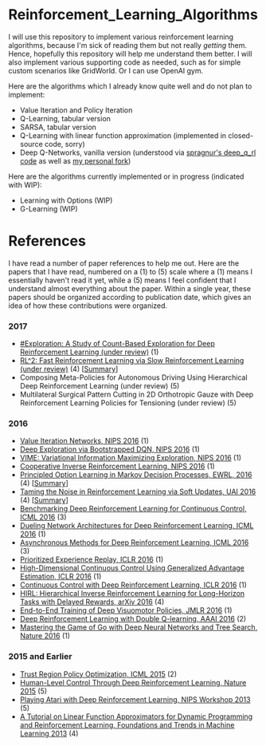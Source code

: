 # Reinforcement_Learning_Algorithms

I will use this repository to implement various reinforcement learning algorithms, because I'm sick of reading them but not really *getting* them. Hence, hopefully this repository will help me understand them better. I will also implement various supporting code as needed, such as for simple custom scenarios like GridWorld. Or I can use OpenAI gym.

Here are the algorithms which I already know quite well and do not plan to implement:

- Value Iteration and Policy Iteration
- Q-Learning, tabular version 
- SARSA, tabular version
- Q-Learning with linear function approximation (implemented in closed-source code, sorry)
- Deep Q-Networks, vanilla version (understood via [spragnur's deep_q_rl code](https://github.com/spragunr/deep_q_rl) as well as [my personal fork](https://github.com/DanielTakeshi/deep_q_rl))

Here are the algorithms currently implemented or in progress (indicated with WIP):

- Learning with Options (WIP)
- G-Learning (WIP)

# References

I have read a number of paper references to help me out. Here are the papers that I have read, numbered on a (1) to (5) scale where a (1)  means I essentially haven't read it yet, while a (5) means I feel confident that I understand almost everything about the paper. Within a single year, these papers should be organized according to publication date, which gives an idea of how these contributions were organized.

### 2017

- [#Exploration: A Study of Count-Based Exploration for Deep Reinforcement Learning (under review)](https://arxiv.org/abs/1611.04717) (1)
- [RL^2: Fast Reinforcement Learning via Slow Reinforcement Learning (under review)](https://arxiv.org/abs/1611.02779) (4) [[Summary](https://github.com/DanielTakeshi/Reinforcement_Learning_Algorithms/blob/master/Paper-Summaries/RL2-Fast_Reinforcement_Learning_via_Slow_Reinforcement_Learning.md)]
- Composing Meta-Policies for Autonomous Driving Using Hierarchical Deep Reinforcement Learning (under review) (5)
- Multilateral Surgical Pattern Cutting in 2D Orthotropic Gauze with Deep Reinforcement Learning Policies for Tensioning (under review) (5)

### 2016

- [Value Iteration Networks, NIPS 2016](https://arxiv.org/abs/1602.02867) (1)
- [Deep Exploration via Bootstrapped DQN, NIPS 2016](https://arxiv.org/abs/1602.04621) (1)
- [VIME: Variational Information Maximizing Exploration, NIPS 2016](https://arxiv.org/abs/1605.09674) (1)
- [Cooperative Inverse Reinforcement Learning, NIPS 2016](https://arxiv.org/abs/1606.03137) (1)
- [Principled Option Learning in Markov Decision Processes, EWRL, 2016](https://arxiv.org/abs/1609.05524) (4) [[Summary](https://github.com/DanielTakeshi/Reinforcement_Learning_Algorithms/blob/master/Paper-Summaries/Principled_Option_Learning_in_Markov_Decision_Processes.md)]
- [Taming the Noise in Reinforcement Learning via Soft Updates, UAI 2016](https://arxiv.org/abs/1512.08562) (4) [[Summary](https://github.com/DanielTakeshi/Reinforcement_Learning_Algorithms/blob/master/Paper-Summaries/Taming_the_Noise_in_Reinforcement_Learning_via_Soft_Updates.md)]
- [Benchmarking Deep Reinforcement Learning for Continuous Control, ICML 2016](https://arxiv.org/abs/1604.06778) (3)
- [Dueling Network Architectures for Deep Reinforcement Learning, ICML 2016](https://arxiv.org/abs/1511.06581) (1)
- [Asynchronous Methods for Deep Reinforcement Learning, ICML 2016](https://arxiv.org/abs/1602.01783) (3)
- [Prioritized Experience Replay, ICLR 2016](https://arxiv.org/abs/1511.05952) (1)
- [High-Dimensional Continuous Control Using Generalized Advantage Estimation, ICLR 2016](https://arxiv.org/abs/1506.02438) (1)
- [Continuous Control with Deep Reinforcement Learning, ICLR 2016](https://arxiv.org/abs/1509.02971) (1)
- [HIRL: Hierarchical Inverse Reinforcement Learning for Long-Horizon Tasks with Delayed Rewards, arXiv 2016](https://arxiv.org/abs/1604.06508) (4)
- [End-to-End Training of Deep Visuomotor Policies, JMLR 2016](https://arxiv.org/abs/1504.00702) (1)
- [Deep Reinforcement Learning with Double Q-learning, AAAI 2016](https://arxiv.org/abs/1509.06461) (2)
- [Mastering the Game of Go with Deep Neural Networks and Tree Search, Nature 2016](http://www.nature.com/nature/journal/v529/n7587/full/nature16961.html) (1)

### 2015 and Earlier

- [Trust Region Policy Optimization, ICML 2015](https://arxiv.org/abs/1502.05477) (2)
- [Human-Level Control Through Deep Reinforcement Learning, Nature 2015](http://www.nature.com/nature/journal/v518/n7540/full/nature14236.html) (5)
- [Playing Atari with Deep Reinforcement Learning, NIPS Workshop 2013](https://arxiv.org/abs/1312.5602) (5)
- [A Tutorial on Linear Function Approximators for Dynamic Programming and Reinforcement Learning, Foundations and Trends in Machine Learning 2013](http://www.research.rutgers.edu/~thomaswa/pub/Geramifard13Tutorial.pdf) (4)
